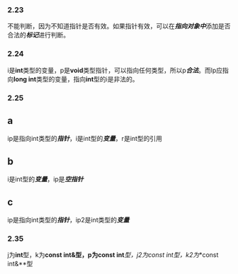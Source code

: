 ### 2.23
不能判断，因为不知道指针是否有效。如果指针有效，可以在***指向对象中***添加是否合法的***标记***进行判断。
### 2.24
i是**int**类型的变量，p是**void**类型指针，可以指向任何类型，所以p***合法***。而lp应指向**long int**类型的变量，指向**int**型的i是非法的。
### 2.25
## a
ip是指向int类型的***指针***，i是int型的***变量***，r是int型的引用
## b
i是int型的***变量***，ip是***空指针***
## c
ip是指向int类型的***指针***，ip2是int类型的***变量***
### 2.35
j为**int**型，k为**const int&**型，p为**const int***型，j2为**const int**型，k2为**const int&**型
